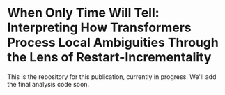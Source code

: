 # When Only Time Will Tell: Interpreting How Transformers Process Local Ambiguities Through the Lens of Restart-Incrementality

This is the repository for this publication, currently in progress. We'll add the final analysis code soon.
